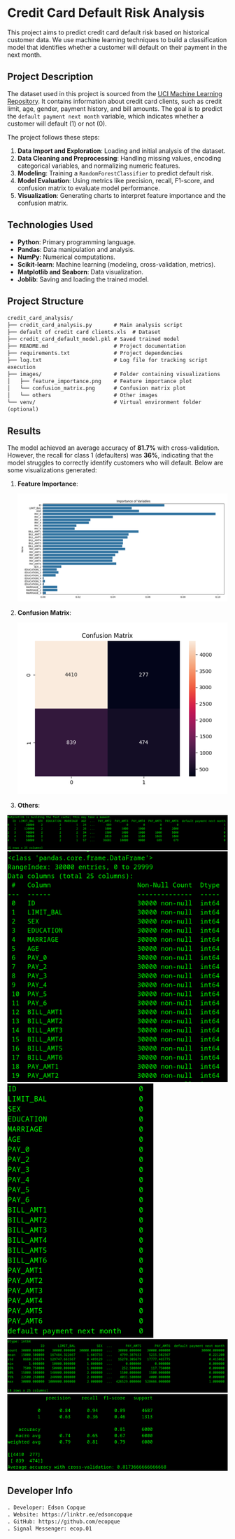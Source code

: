 # Credit Card Default Risk Analysis

This project aims to predict credit card default risk based on historical customer data. We use machine learning techniques to build a classification model that identifies whether a customer will default on their payment in the next month.

## Project Description

The dataset used in this project is sourced from the [UCI Machine Learning Repository](https://archive.ics.uci.edu/dataset/350/default+of+credit+card+clients). It contains information about credit card clients, such as credit limit, age, gender, payment history, and bill amounts. The goal is to predict the `default payment next month` variable, which indicates whether a customer will default (1) or not (0).

The project follows these steps:
1. **Data Import and Exploration**: Loading and initial analysis of the dataset.
2. **Data Cleaning and Preprocessing**: Handling missing values, encoding categorical variables, and normalizing numeric features.
3. **Modeling**: Training a `RandomForestClassifier` to predict default risk.
4. **Model Evaluation**: Using metrics like precision, recall, F1-score, and confusion matrix to evaluate model performance.
5. **Visualization**: Generating charts to interpret feature importance and the confusion matrix.

## Technologies Used

- **Python**: Primary programming language.
- **Pandas**: Data manipulation and analysis.
- **NumPy**: Numerical computations.
- **Scikit-learn**: Machine learning (modeling, cross-validation, metrics).
- **Matplotlib and Seaborn**: Data visualization.
- **Joblib**: Saving and loading the trained model.

## Project Structure
```
credit_card_analysis/
├── credit_card_analysis.py       # Main analysis script
├── default of credit card clients.xls  # Dataset
├── credit_card_default_model.pkl # Saved trained model
├── README.md                     # Project documentation
├── requirements.txt              # Project dependencies
├── log.txt                       # Log file for tracking script execution
├── images/                       # Folder containing visualizations
│   ├── feature_importance.png    # Feature importance plot
│   └── confusion_matrix.png      # Confusion matrix plot
│   └── others                    # Other images
└── venv/                         # Virtual environment folder (optional)
```

## Results

The model achieved an average accuracy of **81.7%** with cross-validation. However, the recall for class 1 (defaulters) was **36%**, indicating that the model struggles to correctly identify customers who will default. Below are some visualizations generated:

1. **Feature Importance**:

   ![Feature Importance](https://github.com/ecopque/ai_credit_risk_prediction/blob/main/prints/Screenshot%20from%202025-03-23%2019-47-38.png)

2. **Confusion Matrix**:

   ![Confusion Matrix](https://github.com/ecopque/ai_credit_risk_prediction/blob/main/prints/Screenshot%20from%202025-03-23%2019-57-24.png)

3. **Others**:

![x](https://github.com/ecopque/ai_credit_risk_prediction/blob/main/prints/Screenshot%20from%202025-03-23%2017-22-10.png)
![x](https://github.com/ecopque/ai_credit_risk_prediction/blob/main/prints/Screenshot%20from%202025-03-23%2017-30-21.png)
![x](https://github.com/ecopque/ai_credit_risk_prediction/blob/main/prints/Screenshot%20from%202025-03-23%2017-32-45.png)
![x](https://github.com/ecopque/ai_credit_risk_prediction/blob/main/prints/Screenshot%20from%202025-03-23%2017-33-09.png)
![x](https://github.com/ecopque/ai_credit_risk_prediction/blob/main/prints/Screenshot%20from%202025-03-23%2018-51-20.png)

## Developer Info
```
. Developer: Edson Copque
. Website: https://linktr.ee/edsoncopque
. GitHub: https://github.com/ecopque
. Signal Messenger: ecop.01
```